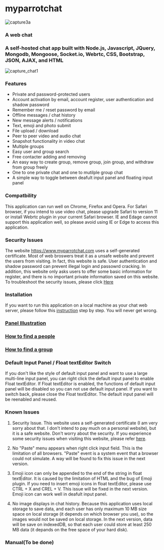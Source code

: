 # myparrotchat
![capture3a](https://user-images.githubusercontent.com/22565449/29981355-6a983fca-8f1b-11e7-9994-d98625e55f92.PNG)
### A web chat 
### A self-hosted chat app built with Node.js, Javascript, JQuery, Mongodb, Mongoose, Socket.io, Webrtc, CSS, Bootstrap, JSON, AJAX, and HTML
![capture_chat1](https://user-images.githubusercontent.com/22565449/30354466-b9309ba4-97fa-11e7-815c-0a46c94c5c52.PNG)

### Features
 - Private and password-protected users
 - Account activation by email, account register, user authentication and shadow password
 - Remember me / reset password by email
 - Offline messages / chat history
 - New message alerts / notifications
 - Text, emoji and photo submit
 - File upload / download
 - Peer to peer video and audio chat
 - Snapshot functionality in video chat
 - Multiple groups
 - Easy user and group search
 - Free contacter adding and removing 
 - An easy way to create group, remove group, join group, and withdraw from group freely 
 - One to one private chat and one to mutilple group chat
 - A simple way to toggle between deafult input panel and floating input panel
### Compatbility
 This application can run well on Chrome, Firefox and Opera. For Safari browser, if you intend to use video chat, please upgrade Safari to version 11 or install Webrtc plugin in your current Safari browser. IE and Edage cannot support this application well, so please avoid using IE or Edge to access this application. 
### Security Issues
The website https://www.myparrotchat.com uses a self-generated certificate. Most of web broswers treat it as a unsafe website and prevent the users from visiting. In fact, this website is safe. User authentication and shadow password can prevent illegal login and passowrd cracking. In addition, this website only asks users to offer some basic information for register, and there is no important private information saved on this website. To troubleshoot the security issues, please click [Here](https://github.com/davidlin006811/myparrotchat/wiki/Troubleshooting)

### Installation
If you want to run this application on a local machine as your chat web server, please follow this [instruction](https://github.com/davidlin006811/myparrotchat/wiki/Installation) step by step. You will never get wrong.

### [Panel Illustration](https://github.com/davidlin006811/myparrotchat/wiki/Illustration)


### [How to find a people](https://github.com/davidlin006811/myparrotchat/wiki/How-to-find-a-user)


### [How to find a group](https://github.com/davidlin006811/myparrotchat/wiki/How-to-find-a-group)


### Default Input Panel / Float textEditor Switch
If you don't like the style of default input panel and want to use a large multi-line input panel, you can right click the default input panel to enable Float textEditor. If Float textEditor is enabled, the functions of default input panel will be disabled so you can not use default input panel. If you want to switch back, please close the Float textEditor. The default input panel will be reenabled and reused.

### Known Issues

1. Security Issue. This website uses a self-generated certificate (I am very sorry about that. I don't intend to pay much on a personal website), but it is a safe website. Don't worry about the security. If you experience some security issues when visiting this website, please refer [here](https://github.com/davidlin006811/myparrotchat/wiki/Troubleshooting).

2. No "Paste" menu appears when right click input field. This is the limitation of all browsers. "Paste" event is a system event that a browser could not simulate. A way will be found to fix this issue in the next version. 

3. Emoji icon can only be appended to the end of the string in float textEditor. It is caused by the limitation of HTML and the bug of Emoji plugin. If you need to insert emoji icons in float textEditor, please use CTRL + X and CREL + V. This issue will be fixed in the next version. Emoji icon can work well in deafult input panel.

4. No image displays in chat history. Because this application uses local storage to save data, and each user has only maximum 10 MB size space on local storage (it depends on which browser you use), so the images would not be saved on local storage. In the next version, data will be save on indexedDB, so that each user could store at least 250 MB data (it depands on the free space of your hard disk). 

### Manual(To be done)
